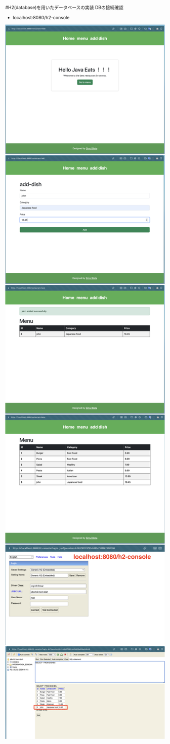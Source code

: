 #H2(database)を用いたデータベースの実装
DBの接続確認
- localhost:8080/h2-console


![](home.png)
![](add-dish.png)
![](success.png)
![](screen-reflected.png)
![](db-ad.png)
![](db-running.png)
